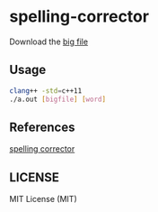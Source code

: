 # spelling-corrector

Download the [big file](https://norvig.com/big.txt)


## Usage
```bash
clang++ -std=c++11
./a.out [bigfile] [word]
```

## References
[spelling corrector](https://norvig.com/spell-correct.html)

## LICENSE

MIT License (MIT)

